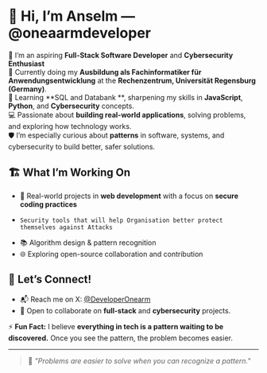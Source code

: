 # 👋 Hi, I’m Anselm — @oneaarmdeveloper

🚀 I’m an aspiring **Full-Stack Software Developer** and **Cybersecurity Enthusiast**  
💼 Currently doing my **Ausbildung als Fachinformatiker für Anwendungsentwicklung** at the **Rechenzentrum, Universität Regensburg (Germany)**.  
🌱 Learning **SQL and Databank **, sharpening my skills in **JavaScript**, **Python**, and **Cybersecurity** concepts.  
💻 Passionate about **building real-world applications**, solving problems, and exploring how technology works.  
🛡️ I’m especially curious about **patterns** in software, systems, and cybersecurity to build better, safer solutions.

## 🏗️ What I’m Working On
- 🔨 Real-world projects in **web development** with a focus on **secure coding practices**
-     Security tools that will help Organisation better protect themselves against Attacks
- 📚 Algorithm design & pattern recognition
- 🌐 Exploring open-source collaboration and contribution

## 🤝 Let’s Connect!
- 📬 Reach me on X: [@DeveloperOnearm](https://x.com/DeveloperOnearm)
- 💼 Open to collaborate on **full-stack** and **cybersecurity** projects.

⚡ **Fun Fact:** I believe **everything in tech is a pattern waiting to be discovered.** Once you see the pattern, the problem becomes easier.

---
> 🎯 *"Problems are easier to solve when you can recognize a pattern."*
